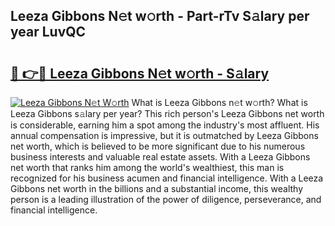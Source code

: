 ## Leeza Gibbons N𝚎t w𝚘rth - Part-rTv S𝚊lary per year LuvQC

# <h2><a href="http://gc4kmjy.nevu.top/?p=Leeza+Gibbons">🔗 👉🔴 Leeza Gibbons N𝚎t w𝚘rth - S𝚊lary</a></h2>

[![Leeza Gibbons N𝚎t W𝚘rth](https://i.imgur.com/Oavwk0R.jpeg)](http://gc4kmjy.nevu.top/?p=Leeza+Gibbons)
What is Leeza Gibbons n𝚎t w𝚘rth? What is Leeza Gibbons s𝚊lary per year?
This rich person's Leeza Gibbons net worth is considerable, earning him a spot among the industry's most affluent. His annual compensation is impressive, but it is outmatched by Leeza Gibbons net worth, which is believed to be more significant due to his numerous business interests and valuable real estate assets. With a Leeza Gibbons net worth that ranks him among the world's wealthiest, this man is recognized for his business acumen and financial intelligence. With a Leeza Gibbons net worth in the billions and a substantial income, this wealthy person is a leading illustration of the power of diligence, perseverance, and financial intelligence.
